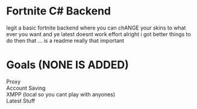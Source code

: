 # Fortnite C# Backend

legit a basic fortnite backend where you can chANGE your skins to what ever you want and ye latest doesnt work effort alright i got better things to do then that ... is a readme really that important

# Goals (NONE IS ADDED)
Proxy<br>
Account Saving<br>
XMPP (local so you cant play with anyones)<br>
Latest Stuff
